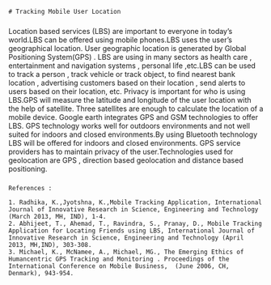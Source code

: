 ```
# Tracking Mobile User Location 
```
###
Location based services (LBS) are important to everyone in today’s world.LBS can be offered using mobile phones.LBS uses the user’s geographical location. User geographic location is generated by Global Positioning System(GPS) . LBS are using in many sectors as  health care , entertainment and navigation systems , personal life ,etc.LBS can be used to track a person , track vehicle or track object, to find nearest bank location ,  advertising customers based on their location , send alerts to users based on their location, etc. Privacy is important for who is using LBS.GPS will measure the latitude and longitude of the user location with the help of satellite. Three satellites are enough to calculate the location of a mobile device. Google earth integrates GPS and  GSM technologies to offer LBS. GPS technology works well for outdoors environments and not well suited for indoors and closed environments.By using Bluetooth technology LBS will be offered  for indoors and closed environments. GPS service providers has to maintain privacy of the user.Technologies used for geolocation are GPS , direction based geolocation and distance based positioning.
###
```
References : 

1. Radhika, K.,Jyotshna, K.,Mobile Tracking Application, International Journal of Innovative Research in Science, Engineering and Technology (March 2013, MH, IND), 1-4.
2. Abhijeet, T., Ahemad, T., Ravindra, S., Pranay, D., Mobile Tracking Application for Locating Friends using LBS, International Journal of Innovative Research in Science, Engineering and Technology (April 2013, MH,IND), 303-308.
3. Michael, K., McNamee, A., Michael, MG., The Emerging Ethics of Humancentric GPS Tracking and Monitoring . Proceedings of the International Conference on Mobile Business,  (June 2006, CH, Denmark), 943-954.
```
